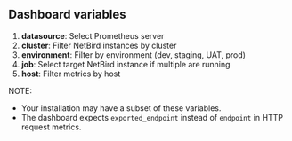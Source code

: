 ## Dashboard variables

1. **datasource**: Select Prometheus server
2. **cluster**: Filter NetBird instances by cluster
3. **environment**: Filter by environment (dev, staging, UAT, prod) 
4. **job**: Select target NetBird instance if multiple are running
5. **host**: Filter metrics by host


NOTE:
- Your installation may have a subset of these variables.
- The dashboard expects `exported_endpoint` instead of `endpoint` in HTTP request metrics. 